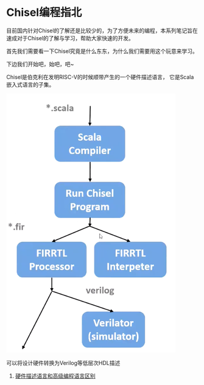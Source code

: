 # Chisel编程指北

目前国内针对Chisel的了解还是比较少的，为了方便未来的编程，本系列笔记旨在速成对于Chisel的了解与学习，帮助大家快速的开发。

首先我们需要看一下Chisel究竟是什么东东，为什么我们需要用这个玩意来学习。

下边我们开始吧，始吧，吧~


Chisel是伯克利在发明RISC-V的时候顺带产生的一个硬件描述语言， 它是Scala嵌入式语言的子集。

![alt text](image/1.png)

可以将设计硬件转换为Verilog等低层次HDL描述


1. [硬件描述语言和高级编程语言区别](https://chhzh123.github.io/blogs/2019-02-08-hll-and-hdl/)

